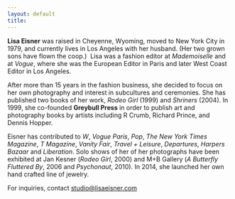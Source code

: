 ```yaml
---
layout: default
title: 
---
```

**Lisa Eisner** was raised in  Cheyenne, Wyoming, moved to New York City in 1979, and currently lives in Los Angeles with her husband. (Her two grown sons have flown the coop.)  Lisa was a fashion editor at _Mademoiselle_ and at _Vogue_, where she was the European Editor in Paris and later West Coast Editor in Los Angeles.  

After more than 15 years in the fashion business, she decided to focus on her own photography and interest in subcultures and ceremonies. She has published two books of her work, _Rodeo Girl_ (1999) and _Shriners_ (2004). In 1999, she co-founded **Greybull Press** in order to publish art and photography books by artists including R Crumb, Richard Prince, and Dennis Hopper.  

Eisner has contributed to _W_, _Vogue Paris_, _Pop_, _The New York Times Magazine_, _T Magazine_, _Vanity Fair_, _Travel + Leisure_, _Departures_, _Harpers Bazaar_ and _Liberation_. Solo shows of her of her photographs have been exhibited at Jan Kesner (_Rodeo Girl_, 2000) and M+B Gallery (_A Butterfly Fluttered By_, 2006 and _Psychonaut_, 2010). In 2014, she launched her own hand crafted line of jewelry.  

For inquiries, contact [studio@lisaeisner.com](mailto:studio@lisaeisner.com)


